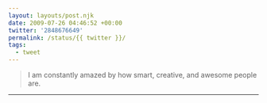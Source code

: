 ```yaml
---
layout: layouts/post.njk
date: 2009-07-26 04:46:52 +00:00
twitter: '2848676649'
permalink: /status/{{ twitter }}/
tags: 
  - tweet
---
```


> I am constantly amazed by how smart, creative, and awesome people are.

---
